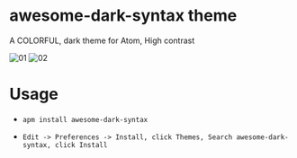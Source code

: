 # awesome-dark-syntax theme

A COLORFUL, dark theme for Atom, High contrast

![01](https://user-images.githubusercontent.com/32095783/54886604-b40cdb80-4e81-11e9-9710-5bbc73ac2d73.PNG)
![02](https://user-images.githubusercontent.com/32095783/54886103-04813a80-4e7c-11e9-97a1-e1e0e8d29235.PNG)

# Usage

* `apm install awesome-dark-syntax`

* `Edit -> Preferences -> Install, click Themes, Search awesome-dark-syntax, click Install`
